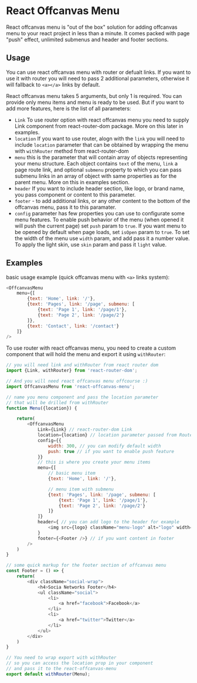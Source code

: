 # React Offcanvas Menu

React offcanvas menu is "out of the box" solution for adding offcanvas menu to your react project in less than a minute. It comes packed with page "push" effect, unlimited submenus and header and footer sections.

## Usage
You can use react offcanvas menu with router or defualt links. If you want to use it with router you will need to pass 2 additional parameters, otherwise it will fallback to ```<a></a>``` links by default.

React offcanvas menu takes 5 arguments, but only 1 is required. You can provide only menu items and menu is ready to be used. But if you want to add more features, here is the list of all parameters:

- ```Link``` To use router option with react offcanvas menu you need to supply Link component from react-router-dom package. More on this later in examples.
- ```location``` If you want to use router, alogn with the ```link``` you will need to include ```location``` parameter that can be obtained by wrapping the menu with ```withRouter``` method from react-router-dom 
- ```menu``` this is the parameter that will contain array of objects representing your menu structure. Each object contains ```text``` of the menu, ```link``` a page route link, and optional ```submenu``` property to which you can pass submenu links in an array of object with same properties as for the parent menu. More on this in examples section.
- ```header``` If you want to include header section, like logo, or brand name, you pass component or content to this parameter.
- ```footer``` - to add additional links, or any other content to the bottom of the offcanvas menu, pass it to this paramater.
- ```config``` parameter has few properties you can use to configurate some menu features. To enable push behavior of the menu (when opened it will push the current page) set ```push``` param to ```true```. If you want menu to be opened by default when page loads, set ```isOpen``` param to ```true```. To set the width of the menu use ```width``` param, and add pass it a number value. To apply the light skin, use ```skin``` param and pass it ```light``` value.


## Examples

basic usage example (quick offcanvas menu with ```<a>``` links system):

```javascript
<OffcanvasMenu
	menu={[
		{text: 'Home', link: '/'},
		{text: 'Pages', link: '/page', submenu: [
			{text: 'Page 1', link: '/page/1'},
			{text: 'Page 2', link: '/page/2'}
		]},
		{text: 'Contact', link: '/contact'}
	]}
/>
```


To use router with react offcanvas menu, you need to create a custom component that will hold the menu and export it using ```withRouter```:

```javascript
// you will need link and withRouter from react router dom
import {Link, withRouter} from 'react-router-dom';

// And you will need react offcanvas menu offcourse :)
import OffcanvasMenu from 'react-offcanvas-menu'; 

// name you menu component and pass the location parameter 
// that will be drilled from withRouter
function Menu({location}) {

	return(
		<OffcanvasMenu
			Link={Link} // react-router-dom Link
			location={location} // location parameter passed from Router
			config={{
				width: 300, // you can modify default width
				push: true // if you want to enable push feature
			}}
			// this is where you create your menu items
			menu={[
				// basic menu item
				{text: 'Home', link: '/'}, 

				// menu item with submenu
				{text: 'Pages', link: '/page', submenu: [ 
					{text: 'Page 1', link: '/page/1'},
					{text: 'Page 2', link: '/page/2'}
				]}
			]}
			header={ // you can add logo to the header for example
				<img src={logo} className="menu-logo" alt="logo" width="250" height="100" />
			}
			footer={<Footer />} // if you want content in footer
		/>
	)
}

// some quick markup for the footer section of offcanvas menu
const Footer = () => {
	return(
		<div className="social-wrap">
			<h4>Socia Networks Footer</h4>
			<ul className="social">
				<li>
					<a href="facebook">Facebook</a>
				</li>
				<li>
					<a href="twitter">Twitter</a>
				</li>
			</ul>
		</div>
	)
}

// You need to wrap export with withRouter 
// so you can access the location prop in your component
// and pass it to the react-offcanvas-menu
export default withRouter(Menu);
```
